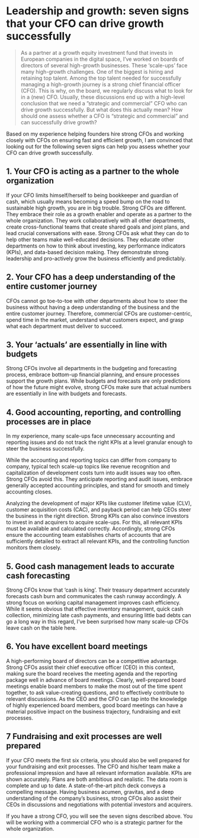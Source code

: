 # Leadership and growth: seven signs that your CFO can drive growth successfully

> As a partner at a growth equity investment fund that invests in European companies in the digital space, I’ve worked on boards of directors of several high-growth businesses. These ‘scale-ups’ face many high-growth challenges. One of the biggest is hiring and retaining top talent. Among the top talent needed for successfully managing a high-growth journey is a strong chief financial officer (CFO). This is why, on the board, we regularly discuss what to look for in a (new) CFO. Usually, these discussions end up with a high-level conclusion that we need a ”strategic and commercial” CFO who can drive growth successfully. But what does this actually mean? How should one assess whether a CFO is “strategic and commercial” and can successfully drive growth? 

Based on my experience helping founders hire strong CFOs and working closely with CFOs on ensuring fast and efficient growth, I am convinced that looking out for the following seven signs can help you assess whether your CFO can drive growth successfully.

## 1.  Your CFO is acting as a partner to the whole organization
If your CFO limits himself/herself to being bookkeeper and guardian of cash, which usually means becoming a speed bump on the road to sustainable high growth, you are in big trouble. Strong CFOs are different. They embrace their role as a growth enabler and operate as a partner to the whole organization. They work collaboratively with all other departments, create cross-functional teams that create shared goals and joint plans, and lead crucial conversations with ease. Strong CFOs ask what they can do to help other teams make well-educated decisions. They educate other departments on how to think about investing, key performance indicators (KPIs), and data-based decision making. They demonstrate strong leadership and pro-actively grow the business efficiently and predictably.

## 2.  Your CFO has a deep understanding of the entire customer journey
CFOs cannot go toe-to-toe with other departments about how to steer the business without having a deep understanding of the business and the entire customer journey. Therefore, commercial CFOs are customer-centric, spend time in the market, understand what customers expect, and grasp what each department must deliver to succeed.

## 3. Your ‘actuals’ are essentially in line with budgets
Strong CFOs involve all departments in the budgeting and forecasting process, embrace bottom-up financial planning, and ensure processes support the growth plans. While budgets and forecasts are only predictions of how the future might evolve, strong CFOs make sure that actual numbers are essentially in line with budgets and forecasts. 

## 4. Good accounting, reporting, and controlling processes are in place
In my experience, many scale-ups face unnecessary accounting and reporting issues and do not track the right KPIs at a level granular enough to steer the business successfully.

While the accounting and reporting topics can differ from company to company, typical tech scale-up topics like revenue recognition and capitalization of development costs turn into audit issues way too often. Strong CFOs avoid this. They anticipate reporting and audit issues, embrace generally accepted accounting principles, and stand for smooth and timely accounting closes.

Analyzing the development of major KPIs like customer lifetime value (CLV), customer acquisition costs (CAC), and payback period can help CEOs steer the business in the right direction. Strong KPIs can also convince investors to invest in and acquirers to acquire scale-ups. For this, all relevant KPIs must be available and calculated correctly. Accordingly, strong CFOs ensure the accounting team establishes charts of accounts that are sufficiently detailed to extract all relevant KPIs, and the controlling function monitors them closely.

## 5. Good cash management leads to accurate cash forecasting
Strong CFOs know that ‘cash is king’. Their treasury department accurately forecasts cash burn and communicates the cash runway accordingly. A strong focus on working capital management improves cash efficiency. While it seems obvious that effective inventory management, quick cash collection, minimizing late cash payments, and ensuring little bad debts can go a long way in this regard, I’ve been surprised how many scale-up CFOs leave cash on the table here.

## 6. You have excellent board meetings
A high-performing board of directors can be a competitive advantage. Strong CFOs assist their chief executive officer (CEO) in this context, making sure the board receives the meeting agenda and the reporting package well in advance of board meetings. Clearly, well-prepared board meetings enable board members to make the most out of the time spent together, to ask value-creating questions, and to effectively contribute to relevant discussions. As the CEO and the CFO can tap into the knowledge of highly experienced board members, good board meetings can have a material positive impact on the business trajectory, fundraising and exit processes.

## 7 Fundraising and exit processes are well prepared
If your CFO meets the first six criteria, you should also be well prepared for your fundraising and exit processes. The CFO and his/her team make a professional impression and have all relevant information available. KPIs are shown accurately. Plans are both ambitious and realistic. The data room is complete and up to date. A state-of-the-art pitch deck conveys a compelling message. Having business acumen, gravitas, and a deep understanding of the company’s business, strong CFOs also assist their CEOs in discussions and negotiations with potential investors and acquirers. 

If you have a strong CFO, you will see the seven signs described above. You will be working with a commercial CFO who is a strategic partner for the whole organization.
